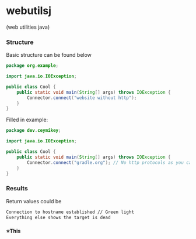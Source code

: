 # webutilsj
(web utilities java)

### Structure
Basic structure can be found below
```java
package org.example;

import java.io.IOException;

public class Cool {
    public static void main(String[] args) throws IOException {
        Connector.connect("website without http");
    }
}
```
Filled in example:
```java
package dev.ceymikey;

import java.io.IOException;

public class Cool {
    public static void main(String[] args) throws IOException {
        Connector.connect("gradle.org"); // No http protocols as you can see just the link
    }
}
```

### Results
Return values could be
```bash
Connection to hostname established // Green light
Everything else shows the target is dead
```

#### ⭐This
